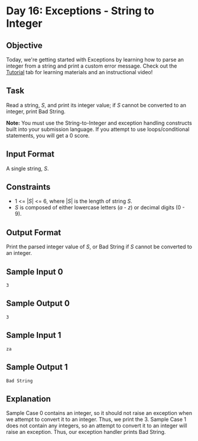 # Day 16: Exceptions - String to Integer

## Objective 
Today, we're getting started with Exceptions by learning how to parse an integer from a string and print a custom error message. Check out the [Tutorial](https://www.hackerrank.com/challenges/30-exceptions-string-to-integer/tutorial) tab for learning materials and an instructional video!

## Task 
Read a string, *S*, and print its integer value; if *S* cannot be converted to an integer, print Bad String.

**Note:** You must use the String-to-Integer and exception handling constructs built into your submission language. If you attempt to use loops/conditional statements, you will get a 0 score.

## Input Format
A single string, *S*.

## Constraints
- 1 <= |*S*| <= 6, where |*S*| is the length of string *S*.
- *S* is composed of either lowercase letters (*a* - *z*) or decimal digits (0 - 9).

## Output Format
Print the parsed integer value of *S*, or Bad String if *S* cannot be converted to an integer.

## Sample Input 0
```
3
```

## Sample Output 0
```
3
```

## Sample Input 1
```
za
```

## Sample Output 1
```
Bad String
```

## Explanation
Sample Case 0 contains an integer, so it should not raise an exception when we attempt to convert it to an integer. Thus, we print the 3. 
Sample Case 1 does not contain any integers, so an attempt to convert it to an integer will raise an exception. Thus, our exception handler prints Bad String.